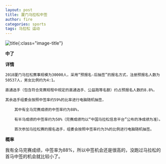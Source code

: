 ```yaml
---
layout: post
title: 厦门马拉松中签
author: fire
categories: sports 
tags: 马拉松 运动
---
```


![title](//image.sideproject.cn/titles/title_008.jpg){:class="image-title"}

**中了**

**详情**

```
2018厦门马拉松赛事规模为30000人，采用“预报名-后抽签”的报名方式，注册预报名人数为50537人，男女比例约为4:1。

直通选手（包含符合竞赛规程中规定的直通选手、公益跑等名额）约占预报名人数的8.8%，

其余选手组委会按照中签率约59%的比率进行电脑随机抽签，

    其中有全马完赛成绩的中签率约为88%，

    有半马成绩的中签率约为50%（完赛成绩均以“中国马拉松信息平台”公布的净成绩为准）。

    首次参加马拉松赛的报名选手，组委会按照中签率约为3%的比例进行电脑随机抽签。 
```

**概率**

我有全马完赛成绩，中签率为88%，所以中签机会还是很高的，没跑过马拉松的首马中签的机会就比较小了。